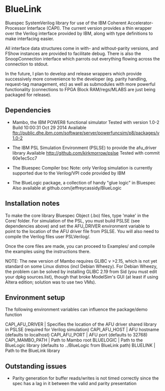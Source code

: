 BlueLink
========

Bluespec SystemVerilog library for use of the IBM Coherent Accelerator-Processor Interface (CAPI).
The current version provides a thin wrapper over the Verilog interface provided by IBM, along with type definitions to make
interfacing easier.

All interface data structures come in with- and without-parity versions, and FShow instances are provided to facilitate debug.
There is also the SnoopConnection interface which parrots out everything flowing across the connection to stdout.

In the future, I plan to develop and release wrappers which provide successively more convenience to the developer (eg. parity
handling, request-tag management, etc) as well as submodules with more powerful functionality (connections to FPGA Block
RAM/regs/MLABS are just being packaged for release).



Dependencies
------------

* Mambo, the IBM POWER8 functional simulator
    Tested with version 1.0-2 Build 10:00:31 Oct 29 2014
    Available ftp://public.dhe.ibm.com/software/server/powerfuncsim/p8/packages/v1.0-2

* The IBM PSL Simulation Environment (PSLSE) to provide the afu_driver library
    Available http://github.com/kirkmorrow/pslse
    Tested with commit 60e1ec5cc7

* The Bluespec Compiler bsc
    Note: only Verilog simulation is currently supported due to the Verilog/VPI code provided by IBM

* The BlueLogic package, a collection of handy "glue logic" in Bluespec
    Also available at github.com/jeffreycassidy/BlueLogic



Installation notes
------------------

To make the core library Bluespec Object (.bo) files, type 'make' in the Core/ folder.
For simulation of the PSL, you must build PSLSE (see dependencies above) and set the AFU_DRIVER environment variable to point
to the location of the AFU driver file from PSLSE. You will also need to compile the Verilog files user PSLVerilog/.

Once the core files are made, you can proceed to Examples/ and compile the examples using the instructions there.

NOTE: The new version of Mambo requires GLIBC v >2.15, which is not yet standard on some Linux distros (incl Debian Wheezy).
For Debian Wheezy, the problem can be solved by installing GLIBC 2.19 from Sid (you must edit your dpkg sources.list), though
that broke ModelSim's GUI (at least if using Altera edition; solution was to use two VMs).



Environment setup
-----------------

The following environment variables can influence the package/demo function

CAPI_AFU_DRIVER  	| Specifies the location of the AFU driver shared library in PSLSE (required for Verilog simulation)
CAPI_AFU_HOST		| AFU hostname (defaults to localhost)
CAPI_AFU_PORT		| AFU port (defaults to 32768)
CAPI_MAMBO_PATH		| Path to Mambo root
BLUELOGIC   		| Path to the BlueLogic library (defaults to ../BlueLogic from BlueLink path)
BLUELINK    		| Path to the BlueLink library



Outstanding issues
------------------

* Parity generation for buffer reads/writes is not timed correctly since the spec has a lag in it between the valid and parity
presentation
